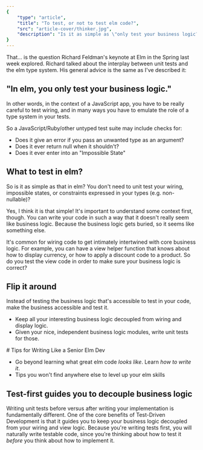 ```yaml
---
{
    "type": "article",
    "title": "To test, or not to test elm code?",
    "src": "article-cover/thinker.jpg",
    "description": "Is it as simple as \"only test your business logic?\""
}
---
```


That... is the question Richard Feldman's keynote at Elm in the Spring last week explored. Richard talked about the interplay between unit tests and the elm type system. His general advice is the same as I've described it:

## "In elm, you only test your business logic."

In other words, in the context of a JavaScript app, you have to be really careful to test wiring, and in many ways you have to emulate the role of a type system in your tests.

So a JavaScript/Ruby/other untyped test suite may include checks for:

- Does it give an error if you pass an unwanted type as an argument?
- Does it ever return null when it shouldn't?
- Does it ever enter into an "Impossible State"

## What to test in elm?

So is it as simple as that in elm? You don't need to unit test your wiring, impossible states, or constraints expressed in your types (e.g. non-nullable)?

Yes, I think it is that simple! It's important to understand some context first, though. You can write your code in such a way that it doesn't really seem like business logic. Because the business logic gets buried, so it seems like something else.

It's common for wiring code to get intimately intertwined with core business logic. For example, you can have a view helper function that knows about how to display currency, or how to apply a discount code to a product. So do you test the view code in order to make sure your business logic is correct?

## Flip it around

Instead of testing the business logic that's accessible to test in your code, make the business accessible and test it.

- Keep all your interesting business logic decoupled from wiring and display logic.
- Given your nice, independent business logic modules, write unit tests for those.


<signup buttonText = "Send me weekly elm tips!" formid="906002494">
# Tips for Writing Like a Senior Elm Dev

- Go beyond learning what great elm code *looks like*. Learn *how to write it*.
- Tips you won't find anywhere else to level up your elm skills
</signup>

## Test-first guides you to decouple business logic

Writing unit tests before versus after writing your implementation is fundamentally different. One of the core benefits of Test-Driven Development is that it guides you to keep your business logic decoupled from your wiring and view logic. Because you're writing tests first, you will naturally write testable code, since you're thinking about how to test it *before* you think about how to implement it.